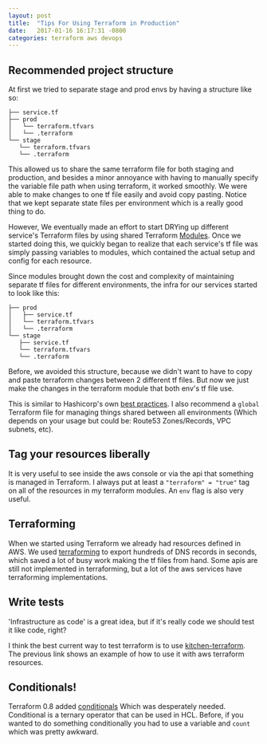 ```yaml
---
layout: post
title:  "Tips For Using Terraform in Production"
date:   2017-01-16 16:17:31 -0800
categories: terraform aws devops
---
```


## Recommended project structure

At first we tried to separate stage and prod envs by having a structure like so:

~~~
├── service.tf
├── prod
│   └── terraform.tfvars
│   └── .terraform
└── stage
   └── terraform.tfvars
   └── .terraform
~~~

This allowed us to share the same terraform file for both staging and production, and besides a minor annoyance with having to manually specify the variable file path when using terraform, it worked smoothly. We were able to make changes to one tf file easily and avoid copy pasting. Notice that we kept separate state files per environment which is a really good thing to do.

However, We eventually made an effort to start DRYing up different service's Terraform files by using shared Terraform [Modules](https://www.terraform.io/docs/modules/index.html).
Once we started doing this, we quickly began to realize that each service's tf file was simply passing variables to modules, which contained the actual setup and config for each resource.

Since modules brought down the cost and complexity of maintaining separate tf files for different environments, the infra for our services started to look like this:

~~~
├── prod
│   ├── service.tf
│   └── terraform.tfvars
│   └── .terraform
└── stage
   ├── service.tf
   └── terraform.tfvars
   └── .terraform
~~~

Before, we avoided this structure, because we didn't want to have to copy and paste terraform changes between 2 different tf files. But now we just make the changes in the terraform module that both env's tf file use.

This is similar to Hashicorp's own [best practices](https://github.com/hashicorp/best-practices/tree/master/terraform/providers/aws). I also recommend a `global` Terraform file for managing things shared between all environments (Which depends on your usage but could be: Route53 Zones/Records, VPC subnets, etc).

## Tag your resources liberally

It is very useful to see inside the aws console or via the api that something is managed in Terraform.
I always put at least a `"terraform" = "true"` tag on all of the resources in my terraform modules. An `env` flag is also very useful.

## Terraforming

When we started using Terraform we already had resources defined in AWS. We used [terraforming](https://github.com/dtan4/terraforming) to export hundreds of DNS records in seconds, which saved a lot of busy work making the tf files from hand. Some apis are still not implemented in terraforming, but a lot of the aws services have terraforming implementations.

## Write tests

'Infrastructure as code' is a great idea, but if it's really code we should test it like code, right?

I think the best current way to test terraform is to use [kitchen-terraform](https://github.com/newcontext-oss/kitchen-terraform/blob/master/examples/aws_provider/getting_started.md). The previous link shows an example of how to use it with aws terraform resources.

## Conditionals!

Terraform 0.8 added [conditionals](https://www.terraform.io/docs/configuration/interpolation.html#conditionals) Which was desperately needed.
Conditional is a ternary operator that can be used in HCL. Before, if you wanted to do something conditionally you had to use a variable and `count` which was pretty awkward.
